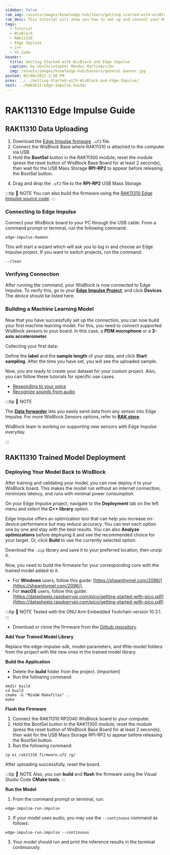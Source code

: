 ```yaml
---
sidebar: false
rak_img: /assets/images/knowledge-hub/learn/getting-started-with-wisBlock-and-edge-impulse/wisblock-edgeimpulse.jpg
rak_desc: This tutorial will show you how to set up and connect your WisBlock to Edge Impulse, which includes but is not limited to RAK11310, RAK4631, and RAK11200.
tags:
  - Tutorial
  - WisBlock
  - RAK11310
  - Edge Impluse
  - C++
  - VS Code
header:
  title: Getting Started with WisBlock and Edge Impulse
  caption: by <b>Christopher Mendez Martinez</b>
  img: /assets/images/knowledge-hub/banners/general_banner.jpg
posted: 05/08/2022 3:30 PM
prev: ../../Getting-Started-with-WisBlock-and-Edge-Impulse/
next: ../RAK4631-Edge-Impulse-Guide/
---
```


# RAK11310 Edge Impulse Guide

## RAK11310 Data Uploading 

1. Download the [Edge Impulse firmware](https://github.com/mcmchris/wisblock-edge-impulse/releases/tag/v.1.0.0) `.uf2` file.
2. Connect the WisBlock Base where RAK11310 is attached to the computer via USB.
3. Hold the **BootSel** button in the RAK11300 module, reset the module (press the reset button of WisBlock Base Board for at least 2 seconds), then wait for the USB Mass Storage **RPI-RP2** to appear before releasing the BootSel button.


<rk-img
  src="/assets/images/knowledge-hub/learn/getting-started-with-wisBlock-and-edge-impulse/rak11310/rak11300.png"
  width="40%"
  caption="RAK11310 (RP2040) BootSel button"
/>


4. Drag and drop the `.uf2` file to the **RPI-RP2** USB Mass Storage.

<rk-img
  src="/assets/images/knowledge-hub/learn/getting-started-with-wisBlock-and-edge-impulse/rak11310/firmware-update.png"
  width="90%"
  caption="Firmware update process for RAK11310"
/>

:::tip 📝 NOTE
You can also build the firmware using the [RAK11310 Edge Impulse source code](https://github.com/mcmchris/wisblock-edge-impulse).
:::


### Connecting to Edge Impulse 

Connect your WisBlock board to your PC through the USB cable. From a command prompt or terminal, run the following command:

```
edge-impulse-daemon
```

This will start a wizard which will ask you to log in and choose an Edge Impulse project. If you want to switch projects, run the command:

```
--clean
```

### Verifying Connection 

After running the command, your WisBlock is now connected to Edge Impulse. To verify this, go to your [**Edge Impulse Project**](https://studio.edgeimpulse.com/studio/select-project?autoredirect=1), and click **Devices**. The device should be listed here.


<rk-img
  src="/assets/images/knowledge-hub/learn/getting-started-with-wisBlock-and-edge-impulse/rak11310/devices.png"
  width="100%"
  caption="Registered devices"
/>


### Building a Machine Learning Model 

Now that you have successfully set up the connection, you can now build your first machine learning model.
For this, you need to connect supported WisBlock sensors to your board. In this case, a **PDM microphone** or a **3-axis accelerometer**.

<rk-img
  src="/assets/images/knowledge-hub/learn/getting-started-with-wisBlock-and-edge-impulse/rak11310/pdm.png"
  width="50%"
  caption="PDM microphone"
/>

<rk-img
  src="/assets/images/knowledge-hub/learn/getting-started-with-wisBlock-and-edge-impulse/rak11310/3-axis.png"
  width="50%"
  caption="3-axis accelerometer"
/>

Collecting your first data:

<rk-img
  src="/assets/images/knowledge-hub/learn/getting-started-with-wisBlock-and-edge-impulse/rak11310/pdm-selected.png"
  width="60%"
  caption="PDM microphone selected"
/>

<rk-img
  src="/assets/images/knowledge-hub/learn/getting-started-with-wisBlock-and-edge-impulse/rak11310/3-axis-selected.png"
  width="60%"
  caption="3-axis accelerometer selected"
/>


Define the **label** and the **sample length** of your data, and click **Start sampling**. After the time you have set, you will see the uploaded sample.


<rk-img
  src="/assets/images/knowledge-hub/learn/getting-started-with-wisBlock-and-edge-impulse/rak11310/imu-data.png"
  width="70%"
  caption="Data from the IMU"
/>


<rk-img
  src="/assets/images/knowledge-hub/learn/getting-started-with-wisBlock-and-edge-impulse/rak11310/mic-data.png"
  width="70%"
  caption="Data from the microphone"
/>

Now, you are ready to create your dataset for your custom project. Also, you can follow these tutorials for specific use cases.

- [Responding to your voice](https://docs.edgeimpulse.com/docs/tutorials/responding-to-your-voice)
- [Recognize sounds from audio](https://docs.edgeimpulse.com/docs/tutorials/audio-classification)

:::tip 📝 NOTE

The [**Data forwarder**](https://docs.edgeimpulse.com/docs/edge-impulse-cli/cli-data-forwarder) lets you easily send data from any sensor into Edge Impulse. For more WisBlock Sensors options, refer to [**RAK store**](https://store.rakwireless.com/collections/wisblock-sensor). 

WisBlock team is working on supporting new sensors with Edge Impulse everyday.

:::


## RAK11310 Trained Model Deployment

### Deploying Your Model Back to WisBlock 

After training and validating your model, you can now deploy it to your WisBlock board. This makes the model run without an internet connection, minimizes latency, and runs with minimal power consumption.

On your Edge Impulse project, navigate to the **Deployment** tab on the left menu and select the **C++ library** option.


<rk-img
  src="/assets/images/knowledge-hub/learn/getting-started-with-wisBlock-and-edge-impulse/rak11310/library.png"
  width="70%"
  caption="C++ library"
/>


Edge Impulse offers an optimization tool that can help you increase on-device performance but may reduce accuracy. You can test each option one by one and stay with the best results. You can also **Analyze optimizations** before deploying it and see the recommended choice for your target. Or, click **Build** to use the currently selected option.


<rk-img
  src="/assets/images/knowledge-hub/learn/getting-started-with-wisBlock-and-edge-impulse/rak11310/model-optimization.png"
  width="80%"
  caption="EON compiler option for model optimization"
/>


<rk-img
  src="/assets/images/knowledge-hub/learn/getting-started-with-wisBlock-and-edge-impulse/rak11310/save.png"
  width="65%"
  caption="Save the project"
/>


<rk-img
  src="/assets/images/knowledge-hub/learn/getting-started-with-wisBlock-and-edge-impulse/rak11310/build.png"
  width="65%"
  caption="Building the Arduino library"
/>



Download the `.zip` library and save it to your preferred location, then unzip it.

<rk-img
  src="/assets/images/knowledge-hub/learn/getting-started-with-wisBlock-and-edge-impulse/rak11310/unzip.png"
  width="65%"
  caption="Unzipping the library"
/>


Now, you need to build the firmware for your corresponding core with the trained model added to it.

- For **Windows** users, follow this guide: [https://shawnhymel.com/2096/](https://shawnhymel.com/2096/).
- For **macOS** users, follow this guide: [https://datasheets.raspberrypi.com/pico/getting-started-with-pico.pdf](https://datasheets.raspberrypi.com/pico/getting-started-with-pico.pdf) 


:::tip 📝 NOTE
Tested with the GNU Arm Embedded Toolchain version 10.3.1.
:::

- Download or clone the firmware from the [Github repository](https://github.com/mcmchris/wisblock-edge-impulse).


<b> Add Your Trained Model Library </b>

Replace the edge-impulse-sdk, model-parameters, and tflite-model folders from the project with the new ones in the trained model library.

<rk-img
  src="/assets/images/knowledge-hub/learn/getting-started-with-wisBlock-and-edge-impulse/rak11310/delete.png"
  width="80%"
  caption="Delete the three (3) old folders"
/>

<rk-img
  src="/assets/images/knowledge-hub/learn/getting-started-with-wisBlock-and-edge-impulse/rak11310/copy-paste.jpg"
  width="80%"
  caption="Copy and paste the trained model folders"
/>


<b> Build the Application </b>

- Delete the **build** folder from the project. (*Important*)
- Run the following command:

```
mkdir build
cd build
cmake -G "MinGW Makefiles" ..
make
```


<b> Flash the Firmware </b>

1. Connect the RAK11310 RP2040 WisBlock board to your computer.
2. Hold the BootSel button in the RAK11300 module, reset the module (press the reset button of WisBlock Base Board for at least 2 seconds), then wait for the USB Mass Storage RPI-RP2 to appear before releasing the BootSel button.
3. Run the following command:

```
cp ei_rak11310_firmware.uf2 /g/
```

After uploading successfully, reset the board.


:::tip 📝 NOTE
Also, you can **build** and **flash** the firmware using the Visual Studio Code **CMake tools**.
:::

<b> Run the Model </b>

1. From the command prompt or terminal, run:

```
edge-impulse-run-impulse
```

2. If your model uses audio, you may use the `--continuous` command as follows:

```
edge-impulse-run-impulse --continuous
```

3. Your model should run and print the inference results in the terminal continuously.


<rk-img
  src="/assets/images/knowledge-hub/learn/getting-started-with-wisBlock-and-edge-impulse/rak11310/terminal.png"
  width="70%"
  caption="Continuous inference results"
/>
